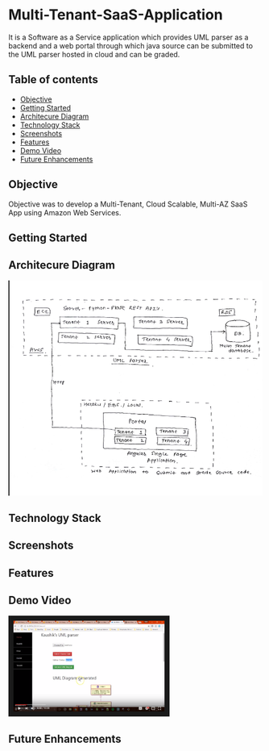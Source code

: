 # Multi-Tenant-SaaS-Application
It is a Software as a Service application which provides UML parser as a backend and a web portal through which java source can be submitted to the UML parser hosted in cloud and can be graded.

## Table of contents
- [Objective](#objective)
- [Getting Started](#getting-started)
- [ Architecure Diagram](#architecure-diagram)
- [Technology Stack](#technology-stack)
- [Screenshots](#screenshots)
- [Features](#features)
- [Demo Video](#demo-video)
- [Future Enhancements](#future-enhancements)

## Objective 
Objective was to develop a Multi-Tenant, Cloud Scalable, Multi-AZ SaaS App using Amazon Web Services.

## Getting Started

## Architecure Diagram
<p align="center"><img src="https://github.com/Sagar-Mane/Multi-Tenant-SaaS-Application/blob/master/docs/Architecture%20Diagram.png" /></p>

## Technology Stack

## Screenshots

## Features

## Demo Video 
<a href="https://www.youtube.com/watch?v=V3lPU9NaLVk"><img src="https://github.com/Sagar-Mane/Multi-Tenant-SaaS-Application/blob/master/docs/thumbnail.png" 
alt="Demo and Directions Video" width="300" height="180" border="10" /></a>

## Future Enhancements
